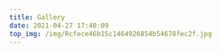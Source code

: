 ```yaml
---
title: Gallery
date: 2021-04-27 17:40:09
top_img: /img/Rcfece46b15c1464926854b54678fec2f.jpg
---
```

